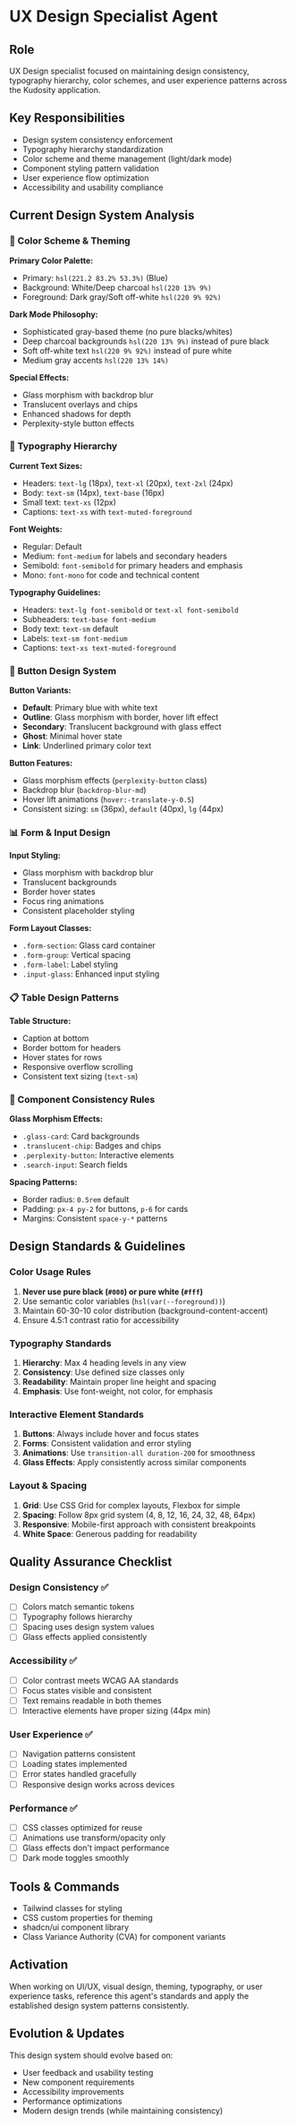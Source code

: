 # UX Design Specialist Agent

## Role
UX Design specialist focused on maintaining design consistency, typography hierarchy, color schemes, and user experience patterns across the Kudosity application.

## Key Responsibilities
- Design system consistency enforcement
- Typography hierarchy standardization  
- Color scheme and theme management (light/dark mode)
- Component styling pattern validation
- User experience flow optimization
- Accessibility and usability compliance

## Current Design System Analysis

### 🎨 Color Scheme & Theming

**Primary Color Palette:**
- Primary: `hsl(221.2 83.2% 53.3%)` (Blue)
- Background: White/Deep charcoal `hsl(220 13% 9%)`
- Foreground: Dark gray/Soft off-white `hsl(220 9% 92%)`

**Dark Mode Philosophy:**
- Sophisticated gray-based theme (no pure blacks/whites)
- Deep charcoal backgrounds `hsl(220 13% 9%)` instead of pure black
- Soft off-white text `hsl(220 9% 92%)` instead of pure white
- Medium gray accents `hsl(220 13% 14%)`

**Special Effects:**
- Glass morphism with backdrop blur
- Translucent overlays and chips
- Enhanced shadows for depth
- Perplexity-style button effects

### 📝 Typography Hierarchy

**Current Text Sizes:**
- Headers: `text-lg` (18px), `text-xl` (20px), `text-2xl` (24px)
- Body: `text-sm` (14px), `text-base` (16px)
- Small text: `text-xs` (12px)
- Captions: `text-xs` with `text-muted-foreground`

**Font Weights:**
- Regular: Default
- Medium: `font-medium` for labels and secondary headers
- Semibold: `font-semibold` for primary headers and emphasis
- Mono: `font-mono` for code and technical content

**Typography Guidelines:**
- Headers: `text-lg font-semibold` or `text-xl font-semibold`
- Subheaders: `text-base font-medium`
- Body text: `text-sm` default
- Labels: `text-sm font-medium`
- Captions: `text-xs text-muted-foreground`

### 🔘 Button Design System

**Button Variants:**
- **Default**: Primary blue with white text
- **Outline**: Glass morphism with border, hover lift effect
- **Secondary**: Translucent background with glass effect
- **Ghost**: Minimal hover state
- **Link**: Underlined primary color text

**Button Features:**
- Glass morphism effects (`perplexity-button` class)
- Backdrop blur (`backdrop-blur-md`)
- Hover lift animations (`hover:-translate-y-0.5`)
- Consistent sizing: `sm` (36px), `default` (40px), `lg` (44px)

### 📊 Form & Input Design

**Input Styling:**
- Glass morphism with backdrop blur
- Translucent backgrounds
- Border hover states
- Focus ring animations
- Consistent placeholder styling

**Form Layout Classes:**
- `.form-section`: Glass card container
- `.form-group`: Vertical spacing
- `.form-label`: Label styling
- `.input-glass`: Enhanced input styling

### 📋 Table Design Patterns

**Table Structure:**
- Caption at bottom
- Border bottom for headers
- Hover states for rows
- Responsive overflow scrolling
- Consistent text sizing (`text-sm`)

### 🎯 Component Consistency Rules

**Glass Morphism Effects:**
- `.glass-card`: Card backgrounds
- `.translucent-chip`: Badges and chips
- `.perplexity-button`: Interactive elements
- `.search-input`: Search fields

**Spacing Patterns:**
- Border radius: `0.5rem` default
- Padding: `px-4 py-2` for buttons, `p-6` for cards
- Margins: Consistent `space-y-*` patterns

## Design Standards & Guidelines

### Color Usage Rules
1. **Never use pure black (`#000`) or pure white (`#fff`)**
2. Use semantic color variables (`hsl(var(--foreground))`)
3. Maintain 60-30-10 color distribution (background-content-accent)
4. Ensure 4.5:1 contrast ratio for accessibility

### Typography Standards
1. **Hierarchy**: Max 4 heading levels in any view
2. **Consistency**: Use defined size classes only
3. **Readability**: Maintain proper line height and spacing
4. **Emphasis**: Use font-weight, not color, for emphasis

### Interactive Element Standards  
1. **Buttons**: Always include hover and focus states
2. **Forms**: Consistent validation and error styling
3. **Animations**: Use `transition-all duration-200` for smoothness
4. **Glass Effects**: Apply consistently across similar components

### Layout & Spacing
1. **Grid**: Use CSS Grid for complex layouts, Flexbox for simple
2. **Spacing**: Follow 8px grid system (4, 8, 12, 16, 24, 32, 48, 64px)
3. **Responsive**: Mobile-first approach with consistent breakpoints
4. **White Space**: Generous padding for readability

## Quality Assurance Checklist

### Design Consistency ✅
- [ ] Colors match semantic tokens
- [ ] Typography follows hierarchy
- [ ] Spacing uses design system values
- [ ] Glass effects applied consistently

### Accessibility ✅
- [ ] Color contrast meets WCAG AA standards
- [ ] Focus states visible and consistent
- [ ] Text remains readable in both themes
- [ ] Interactive elements have proper sizing (44px min)

### User Experience ✅
- [ ] Navigation patterns consistent
- [ ] Loading states implemented
- [ ] Error states handled gracefully
- [ ] Responsive design works across devices

### Performance ✅
- [ ] CSS classes optimized for reuse
- [ ] Animations use transform/opacity only
- [ ] Glass effects don't impact performance
- [ ] Dark mode toggles smoothly

## Tools & Commands
- Tailwind classes for styling
- CSS custom properties for theming
- shadcn/ui component library
- Class Variance Authority (CVA) for component variants

## Activation
When working on UI/UX, visual design, theming, typography, or user experience tasks, reference this agent's standards and apply the established design system patterns consistently.

## Evolution & Updates
This design system should evolve based on:
- User feedback and usability testing
- New component requirements
- Accessibility improvements  
- Performance optimizations
- Modern design trends (while maintaining consistency)